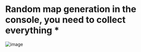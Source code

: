 <H1>Random map generation in the console, you need to collect everything *</H1>

![image](https://user-images.githubusercontent.com/87083857/232260236-968b3c19-566e-4fb9-8dfa-34e9ab72b197.png)
